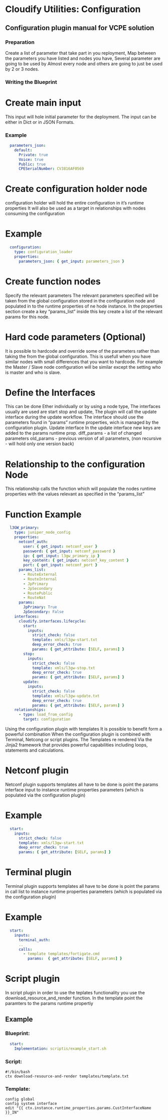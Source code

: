 # Cloudify Utilities: Configuration

## Configuration plugin manual for VCPE solution

### Preparation
Create a list of parameter that take part in you reployment,
Map between the parameters you have listed and nodes you have, Several parameter are going to be used by Almost every node and others are going to just be used by 2 or 3 nodes.

### Writing the Blueprint

# Create main input
This input will hole initial parameter for the deployment.
The input can be either in Dict  or in JSON Formats.

### Example

```yaml
  parameters_json:
    default:
      Private: true
      Voice: true
      Public: true
      CPESerialNumber: CV3816AF0569
```

# Create configuration holder node
configuration holder will hold the entire configuration in it’s runtime properties
It will also be used as a target in relationships with nodes consuming the configuration

# Example

```yaml
  configuration:
    type: configuration_loader
    properties:
      parameters_json: { get_input: parameters_json }
```

# Create function nodes
Specify the relevant parameters
The relevant parameters specified will be taken from the global configuration stored in the configuration node and populated in to the runtime properties of ne hode instance.
In the properties section create a key “params_list” inside this key create a list of the relevant params for this node.

# Hard code parameters (Optional)
It is possible to hardcode and override  some of the parameters rather than taking the from the global configuration. This is usefull when you have similar nodes with small differences that you want to hardcode. For example the Master / Slave node configuration will be similar except the setting who is master and who is slave.

# Define the Interfaces
This can be done Ether individually or by using a node type,
The interfaces usually are used are start stop and update, The plugin will call the update interface during the update workflow.
The interface should use the parameters found in “params” runtime properties, wich is managed by the configuration plugin.
Update interface
In the update interface new keys are added to the params runtime prop.
diff_params - a list of changed parameters
old_params - previous version of all parameters, (non recursive - will hold only one version back)

# Relationship to the configuration Node
This relationship calls the function which will populate the nodes runtime properties with the values relevant as specified in the “params_list”

# Function Example

```yaml
  l3GW_primary:
    type: juniper_node_config
    properties:
      netconf_auth:
        user: { get_input: netconf_user }
        password: { get_input: netconf_password }
        ip: { get_input: l3gw_primary_ip }
        key_content: { get_input: netconf_key_content }
        port: { get_input: netconf_port }
      params_list:
        - RouteExternal
        - RouteInternal
        - JpPrimary
        - JpSecondary
        - RoutePublic
        - RouteNat
      params:
        JpPrimary: True
        JpSecondary: False
    interfaces:
      cloudify.interfaces.lifecycle:
        start:
          inputs:
            strict_check: false
            template: xmls/l3gw-start.txt
            deep_error_check: true
            params: { get_attribute: [SELF, params] }
        stop:
          inputs:
            strict_check: false
            template: xmls/l3gw-stop.txt
            deep_error_check: true
            params: { get_attribute: [SELF, params] }
        update:
          inputs:
            strict_check: false
            template: xmls/l3gw-update.txt
            deep_error_check: true
            params: { get_attribute: [SELF, params] }
    relationships:
      - type: load_from_config
        target: configuration
```

Using the configuration plugin with templates
It is possible to benefit form a powerful combination When the configuration plugin is combined with Terminal, Netcong or script plugins.
The Templates re rendered Via the Jinja2 framework that provides powerful capabilities including loops, statements and calculations.

# Netconf plugin
Netconf plugin supports templates all have to be done is point the params interface input to instance runtime properties parameters (which is populated via the configuration plugin)

# Example

```yaml
  start:
    inputs:
      strict_check: false
      template: xmls/l3gw-start.txt
      deep_error_check: true
      params: { get_attribute: [SELF, params] }
```

# Terminal plugin
Terminal plugin supports templates all have to be done is point the params in call list  to instance runtime properties parameters (which is populated via the configuration plugin)
# Example

```yaml
  start:
    inputs:
      terminal_auth:
      ..
      calls:
        - template templates/fortigate.cmd
          params:  { get_attribute: [SELF, params] }
```

# Script plugin
In script plugin in order to use the teplates functionality you use the download_resource_and_render function. In the template point the paramters to the params runtime propertiy

## Example

### Blueprint:
```yaml
  start:
    Implementation: scriptis/example_start.sh
```

### Script:
```shell
#!/bin/bash
ctx download-resource-and-render templates/template.txt
```

### Template:
```shell
config global
config system interface
edit "{{ ctx.instance.runtime_properties.params.CustInterfaceName }}_IN"
```
